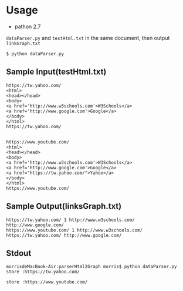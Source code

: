 # Usage #

* pathon 2.7

`dataParser.py` and `testHtml.txt` in the same document, then output `linkGraph.txt`

```
$ python dataParser.py
```

## Sample Input(testHtml.txt) ##

```
https://tw.yahoo.com/
<html>
<head></head>
<body>
<a href='http://www.w3schools.com'>W3Schools</a>
<a href='http://www.google.com'>Google</a>
</body>
</html>
https://tw.yahoo.com/


https://www.youtube.com/
<html>
<head></head>
<body>
<a href='http://www.w3schools.com'>W3Schools</a>
<a href='http://www.google.com'>Google</a>
<a href="https://tw.yahoo.com/">Yahoo</a>
</body>
</html>
https://www.youtube.com/

```

## Sample Output(linksGraph.txt) ##

```
https://tw.yahoo.com/ 1 http://www.w3schools.com/ http://www.google.com/
https://www.youtube.com/ 1 http://www.w3schools.com/ https://tw.yahoo.com/ http://www.google.com/
```

## Stdout ##

```
morrisdeMacBook-Air:parserHtml2Graph morris$ python dataParser.py 
store :https://tw.yahoo.com/

store :https://www.youtube.com/
```
